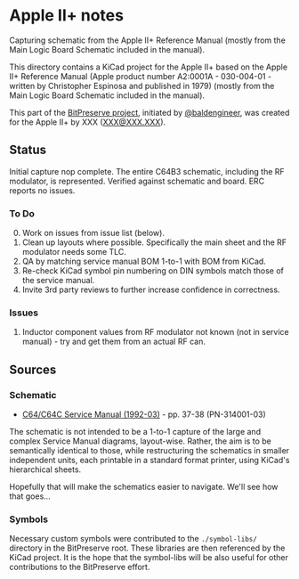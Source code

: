 # Apple II+ notes

Capturing schematic from the Apple II+ Reference Manual (mostly from the Main Logic Board Schematic included in the manual).



This directory contains a KiCad project for the Apple II+ based on the Apple II+ Reference Manual (Apple product number A2:0001A - 030-004-01 - written by Christopher Espinosa and published in 1979)
(mostly from the Main Logic Board Schematic included in the manual).

This part of the [BitPreserve project](https://github.com/baldengineer/bit-preserve), initiated by [@baldengineer](https://github.com/baldengineer), was created for the Apple II+ by XXX (XXX@XXX.XXX).

## Status
Initial capture nop complete. The entire C64B3 schematic, including the RF modulator, is represented.
Verified against schematic and board. ERC reports no issues.

### To Do
 0) Work on issues from issue list (below).
 1) Clean up layouts where possible. Specifically the main sheet and the RF modulator needs some TLC.
 2) QA by matching service manual BOM 1-to-1 with BOM from KiCad.
 3) Re-check KiCad symbol pin numbering on DIN symbols match those of the service manual.
 4) Invite 3rd party reviews to further increase confidence in correctness.

### Issues
 1) Inductor component values from RF modulator not known (not in service manual) - try and get them from an actual RF can.

## Sources

### Schematic

* [C64/C64C Service Manual (1992-03)](https://archive.org/details/C64-C64C_Service_Manual_1992-03_Commodore) - pp. 37-38 (PN-314001-03)

The schematic is not intended to be a 1-to-1 capture of the large and complex Service Manual diagrams, layout-wise.
Rather, the aim is to be semantically identical to those, while restructuring the schematics in smaller independent units,
each printable in a standard format printer, using KiCad's hierarchical sheets.

Hopefully that will make the schematics easier to navigate. We'll see how that goes...

### Symbols
Necessary custom symbols were contributed to the `./symbol-libs/` directory in the BitPreserve root. These libraries are then referenced by the KiCad project. It is the hope that the symbol-libs will be also useful for other contributions to the BitPreserve effort.
